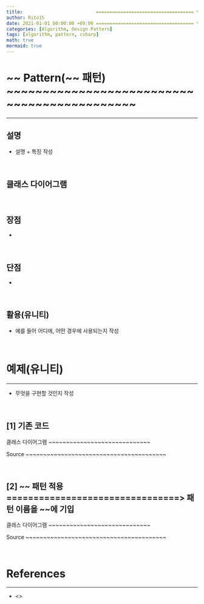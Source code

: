 ```yaml
---
title:                           ==================================== 변경!
author: Rito15
date: 2021-01-01 00:00:00 +09:00 ==================================== 변경!
categories: [Algorithm, Design Pattern]
tags: [algorithm, pattern, csharp]
math: true
mermaid: true
---
```


# ~~ Pattern(~~ 패턴) ~~~~~~~~~~~~~~~~~~~~~~~~~~~~~~~~~~~~~~~~~~~~
---

## **설명**

- 설명 + 특징 작성

<br>

## **클래스 다이어그램**



<br>

## **장점**

- 

<br>

## **단점**

- 

<br>

## **활용(유니티)**

- 예를 들어 어디에, 어떤 경우에 사용되는지 작성

<br>

# 예제(유니티)
---

- 무엇을 구현할 것인지 작성

<br>

## **[1] 기존 코드**


클래스 다이어그램 ~~~~~~~~~~~~~~~~~~~~~~~~~~~~~


Source ~~~~~~~~~~~~~~~~~~~~~~~~~~~~~~~~~~~~~~~~


<br>

## **[2] ~~ 패턴 적용** ================================> 패턴 이름을 ~~에 기입


클래스 다이어그램 ~~~~~~~~~~~~~~~~~~~~~~~~~~~~~


Source ~~~~~~~~~~~~~~~~~~~~~~~~~~~~~~~~~~~~~~~~



<br>

# References
---

- <>